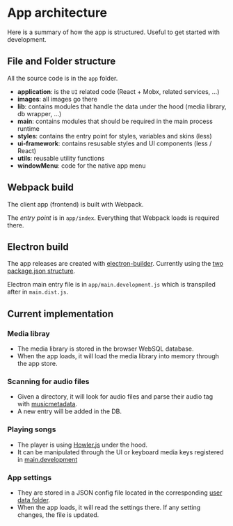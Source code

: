 # App architecture

Here is a summary of how the app is structured.
Useful to get started with development.

## File and Folder structure

All the source code is in the `app` folder.

* __application__: is the `UI` related code (React + Mobx, related services, ...)
* __images__: all images go there
* __lib__: contains modules that handle the data under the hood (media library, db wrapper, ...)
* __main__: contains modules that should be required in the main process runtime
* __styles__: contains the entry point for styles, variables and skins (less)
* __ui-framework__: contains resusable styles and UI components (less / React)
* __utils__: reusable utility functions
* __windowMenu__: code for the native app menu

## Webpack build

The client app (frontend) is built with Webpack.

The _entry point_ is in `app/index`.
Everything that Webpack loads is required there.

## Electron build

The app releases are created with [electron-builder](https://github.com/electron-userland/electron-builder).
Currently using the [two package.json structure](https://github.com/electron-userland/electron-builder/wiki/Two-package.json-Structure).

Electron main entry file is in `app/main.development.js` which is transpiled after in `main.dist.js`.

## Current implementation

### Media libray

- The media library is stored in the browser WebSQL database.
- When the app loads, it will load the media library into memory through the app store.

### Scanning for audio files

- Given a directory, it will look for audio files and parse their audio tag with [musicmetadata](https://github.com/leetreveil/musicmetadata).
- A new entry will be added in the DB.

### Playing songs

- The player is using [Howler.js](https://howlerjs.com/) under the hood.
- It can be manipulated through the UI or keyboard media keys registered in [main.development](https://github.com/AoDev/kaiku-music-player/blob/master/app/main.development.js)

### App settings

- They are stored in a JSON config file located in the corresponding [user data folder](https://github.com/AoDev/kaiku-music-player/blob/master/app/main/configService/configService.js).
- When the app loads, it will read the settings there. If any setting changes, the file is updated.
